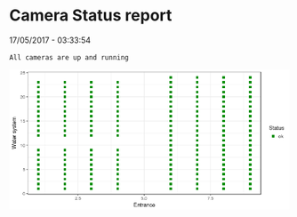 Camera Status report
================
17/05/2017 - 03:33:54

    All cameras are up and running

![](camreport_files/figure-markdown_github/unnamed-chunk-2-1.png)
